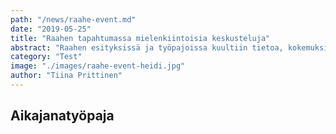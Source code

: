 ```yaml
---
path: "/news/raahe-event.md"
date: "2019-05-25"
title: "Raahen tapahtumassa mielenkiintoisia keskusteluja"
abstract: "Raahen esityksissä ja työpajoissa kuultiin tietoa, kokemuksia ja katsottiin eteenpäin energiantuotannon tulevaisuuteen."
category: "Test"
image: "./images/raahe-event-heidi.jpg"
author: "Tiina Prittinen"
---
```


## Aikajanatyöpaja 
